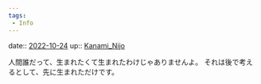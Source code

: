 ```yaml
---
tags:
 - Info
---
```


date:: [2022-10-24](Daily_Note/2022-10-24.md)
up:: [Kanami_Nijo](../Bar/Novel/Nacaria/Kanami_Nijo.md)

人間誰だって、生まれたくて生まれたわけじゃありませんよ。
それは後で考えるとして、先に生まれただけです。